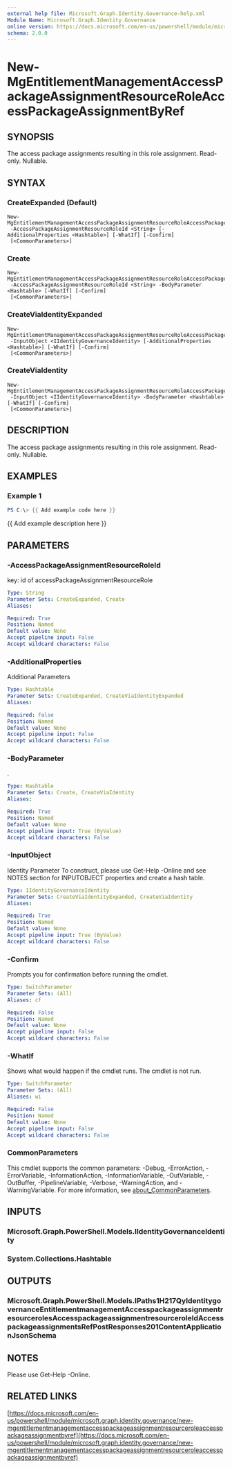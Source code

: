 ```yaml
---
external help file: Microsoft.Graph.Identity.Governance-help.xml
Module Name: Microsoft.Graph.Identity.Governance
online version: https://docs.microsoft.com/en-us/powershell/module/microsoft.graph.identity.governance/new-mgentitlementmanagementaccesspackageassignmentresourceroleaccesspackageassignmentbyref
schema: 2.0.0
---
```


# New-MgEntitlementManagementAccessPackageAssignmentResourceRoleAccessPackageAssignmentByRef

## SYNOPSIS
The access package assignments resulting in this role assignment.
Read-only.
Nullable.

## SYNTAX

### CreateExpanded (Default)
```
New-MgEntitlementManagementAccessPackageAssignmentResourceRoleAccessPackageAssignmentByRef
 -AccessPackageAssignmentResourceRoleId <String> [-AdditionalProperties <Hashtable>] [-WhatIf] [-Confirm]
 [<CommonParameters>]
```

### Create
```
New-MgEntitlementManagementAccessPackageAssignmentResourceRoleAccessPackageAssignmentByRef
 -AccessPackageAssignmentResourceRoleId <String> -BodyParameter <Hashtable> [-WhatIf] [-Confirm]
 [<CommonParameters>]
```

### CreateViaIdentityExpanded
```
New-MgEntitlementManagementAccessPackageAssignmentResourceRoleAccessPackageAssignmentByRef
 -InputObject <IIdentityGovernanceIdentity> [-AdditionalProperties <Hashtable>] [-WhatIf] [-Confirm]
 [<CommonParameters>]
```

### CreateViaIdentity
```
New-MgEntitlementManagementAccessPackageAssignmentResourceRoleAccessPackageAssignmentByRef
 -InputObject <IIdentityGovernanceIdentity> -BodyParameter <Hashtable> [-WhatIf] [-Confirm]
 [<CommonParameters>]
```

## DESCRIPTION
The access package assignments resulting in this role assignment.
Read-only.
Nullable.

## EXAMPLES

### Example 1
```powershell
PS C:\> {{ Add example code here }}
```

{{ Add example description here }}

## PARAMETERS

### -AccessPackageAssignmentResourceRoleId
key: id of accessPackageAssignmentResourceRole

```yaml
Type: String
Parameter Sets: CreateExpanded, Create
Aliases:

Required: True
Position: Named
Default value: None
Accept pipeline input: False
Accept wildcard characters: False
```

### -AdditionalProperties
Additional Parameters

```yaml
Type: Hashtable
Parameter Sets: CreateExpanded, CreateViaIdentityExpanded
Aliases:

Required: False
Position: Named
Default value: None
Accept pipeline input: False
Accept wildcard characters: False
```

### -BodyParameter
.

```yaml
Type: Hashtable
Parameter Sets: Create, CreateViaIdentity
Aliases:

Required: True
Position: Named
Default value: None
Accept pipeline input: True (ByValue)
Accept wildcard characters: False
```

### -InputObject
Identity Parameter
To construct, please use Get-Help -Online and see NOTES section for INPUTOBJECT properties and create a hash table.

```yaml
Type: IIdentityGovernanceIdentity
Parameter Sets: CreateViaIdentityExpanded, CreateViaIdentity
Aliases:

Required: True
Position: Named
Default value: None
Accept pipeline input: True (ByValue)
Accept wildcard characters: False
```

### -Confirm
Prompts you for confirmation before running the cmdlet.

```yaml
Type: SwitchParameter
Parameter Sets: (All)
Aliases: cf

Required: False
Position: Named
Default value: None
Accept pipeline input: False
Accept wildcard characters: False
```

### -WhatIf
Shows what would happen if the cmdlet runs.
The cmdlet is not run.

```yaml
Type: SwitchParameter
Parameter Sets: (All)
Aliases: wi

Required: False
Position: Named
Default value: None
Accept pipeline input: False
Accept wildcard characters: False
```

### CommonParameters
This cmdlet supports the common parameters: -Debug, -ErrorAction, -ErrorVariable, -InformationAction, -InformationVariable, -OutVariable, -OutBuffer, -PipelineVariable, -Verbose, -WarningAction, and -WarningVariable. For more information, see [about_CommonParameters](http://go.microsoft.com/fwlink/?LinkID=113216).

## INPUTS

### Microsoft.Graph.PowerShell.Models.IIdentityGovernanceIdentity
### System.Collections.Hashtable
## OUTPUTS

### Microsoft.Graph.PowerShell.Models.IPaths1H217QyIdentitygovernanceEntitlementmanagementAccesspackageassignmentresourcerolesAccesspackageassignmentresourceroleIdAccesspackageassignmentsRefPostResponses201ContentApplicationJsonSchema
## NOTES
Please use Get-Help -Online.

## RELATED LINKS

[https://docs.microsoft.com/en-us/powershell/module/microsoft.graph.identity.governance/new-mgentitlementmanagementaccesspackageassignmentresourceroleaccesspackageassignmentbyref](https://docs.microsoft.com/en-us/powershell/module/microsoft.graph.identity.governance/new-mgentitlementmanagementaccesspackageassignmentresourceroleaccesspackageassignmentbyref)

